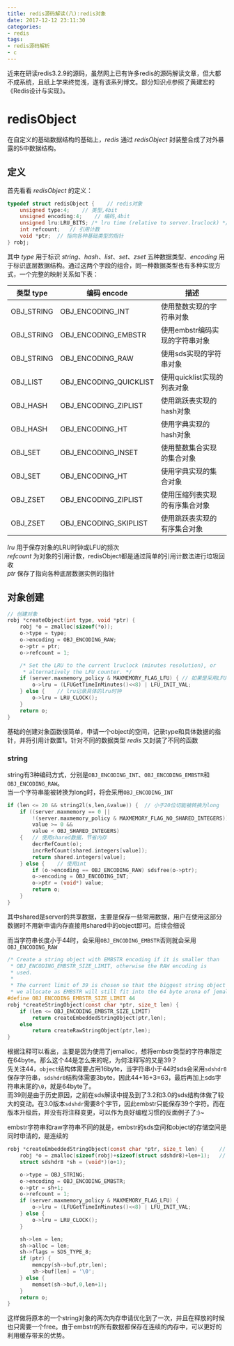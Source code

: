 ```yaml
---
title: redis源码解读(八):redis对象
date: 2017-12-12 23:11:30
categories: 
- redis
tags: 
- redis源码解析
- c
---
```


近来在研读redis3.2.9的源码，虽然网上已有许多redis的源码解读文章，但大都不成系统，且纸上学来终觉浅，遂有该系列博文。部分知识点参照了黄建宏的《Redis设计与实现》。

# redisObject
在自定义的基础数据结构的基础上，*redis* 通过 *redisObject* 封装整合成了对外暴露的5中数据结构。

## 定义
首先看看 *redisObject* 的定义：  

```c
typedef struct redisObject {    // redis对象
    unsigned type:4;    // 类型,4bit
    unsigned encoding:4;    // 编码,4bit
    unsigned lru:LRU_BITS; /* lru time (relative to server.lruclock) */ // 24bit
    int refcount;   // 引用计数
    void *ptr;  // 指向各种基础类型的指针
} robj;
```
其中 *type* 用于标识 *string*、*hash*、*list*、*set*、*zset* 五种数据类型、*encoding* 用于标识底层数据结构。通过这两个字段的组合，同一种数据类型也有多种实现方式，一个完整的映射关系如下表：

|   类型 type  |       编码 encode        |             描述            |
|-------------| ------------------------ | ---------------------------|
| OBJ\_STRING | OBJ\_ENCODING\_INT       | 使用整数实现的字符串对象       |
| OBJ\_STRING | OBJ\_ENCODING\_EMBSTR    | 使用embstr编码实现的字符串对象 |
| OBJ\_STRING | OBJ\_ENCODING\_RAW       | 使用sds实现的字符串对象       |
| OBJ\_LIST   | OBJ\_ENCODING\_QUICKLIST | 使用quicklist实现的列表对象   |
| OBJ\_HASH   | OBJ\_ENCODING\_ZIPLIST   | 使用跳跃表实现的hash对象      |
| OBJ\_HASH   | OBJ\_ENCODING\_HT        | 使用字典实现的hash对象        |
| OBJ\_SET    | OBJ\_ENCODING\_INSET     | 使用整数集合实现的集合对象     |
| OBJ\_SET    | OBJ\_ENCODING\_HT        | 使用字典实现的集合对象        |
| OBJ\_ZSET   | OBJ\_ENCODING\_ZIPLIST   | 使用压缩列表实现的有序集合对象 |
| OBJ\_ZSET   | OBJ\_ENCODING\_SKIPLIST  | 使用跳跃表实现的有序集合对象  |

*lru* 用于保存对象的LRU时钟或LFU的频次  
*refcount* 为对象的引用计数，redisObject都是通过简单的引用计数法进行垃圾回收  
*ptr* 保存了指向各种底层数据实例的指针

## 对象创建

```c
// 创建对象
robj *createObject(int type, void *ptr) {
    robj *o = zmalloc(sizeof(*o));
    o->type = type;
    o->encoding = OBJ_ENCODING_RAW;
    o->ptr = ptr;
    o->refcount = 1;

    /* Set the LRU to the current lruclock (minutes resolution), or
     * alternatively the LFU counter. */
    if (server.maxmemory_policy & MAXMEMORY_FLAG_LFU) { // 如果是采用LFU策略
        o->lru = (LFUGetTimeInMinutes()<<8) | LFU_INIT_VAL;
    } else {    // lru记录具体的lru时钟
        o->lru = LRU_CLOCK();
    }
    return o;
}
```
基础的创建对象函数很简单，申请一个object的空间，记录type和具体数据的指针，并将引用计数置1。针对不同的数据类型 *redis* 又封装了不同的函数  

### string

string有3种编码方式，分别是`OBJ_ENCODING_INT`、`OBJ_ENCODING_EMBSTR`和`OBJ_ENCODING_RAW`。  
当一个字符串能被转换为long时，将会采用`OBJ_ENCODING_INT`

```c
if (len <= 20 && string2l(s,len,&value)) {  // 小于20位切能被转换为long
    if ((server.maxmemory == 0 ||
        !(server.maxmemory_policy & MAXMEMORY_FLAG_NO_SHARED_INTEGERS)) &&
        value >= 0 &&
        value < OBJ_SHARED_INTEGERS)
    {   // 使用shared数据，节省内存
        decrRefCount(o);
        incrRefCount(shared.integers[value]);
        return shared.integers[value];
    } else {    // 使用int
        if (o->encoding == OBJ_ENCODING_RAW) sdsfree(o->ptr);
        o->encoding = OBJ_ENCODING_INT;
        o->ptr = (void*) value;
        return o;
    }
}
```
其中shared是server的共享数据，主要是保存一些常用数据，用户在使用这部分数据时不用新申请内存直接用shared中的object即可。后续会细说  

而当字符串长度小于44时，会采用`OBJ_ENCODING_EMBSTR`否则就会采用`OBJ_ENCODING_RAW`  

```c
/* Create a string object with EMBSTR encoding if it is smaller than
 * OBJ_ENCODING_EMBSTR_SIZE_LIMIT, otherwise the RAW encoding is
 * used.
 *
 * The current limit of 39 is chosen so that the biggest string object
 * we allocate as EMBSTR will still fit into the 64 byte arena of jemalloc. */
#define OBJ_ENCODING_EMBSTR_SIZE_LIMIT 44
robj *createStringObject(const char *ptr, size_t len) {
    if (len <= OBJ_ENCODING_EMBSTR_SIZE_LIMIT)
        return createEmbeddedStringObject(ptr,len);
    else
        return createRawStringObject(ptr,len);
}
```
根据注释可以看出，主要是因为使用了jemalloc，想将embstr类型的字符串限定在64byte。那么这个44是怎么来的呢，为何注释写的又是39？  
先关注44，`object`结构体需要占用16byte，当字符串小于44时sds会采用`sdshdr8`保存字符串，`sdshdr8`结构体需要3byte，因此44+16+3=63，最后再加上sds字符串末尾的`\0`，就是64byte了。  
而39则是由于历史原因，之前在sds解读中提及到了3.2和3.0的sds结构体做了较大的变动。在3.0版本`sdshdr`需要8个字节，因此embstr只能保存39个字符。而在版本升级后，并没有将注释变更，可以作为良好编程习惯的反面例子了:)~  

embstr字符串和raw字符串不同的就是，embstr的sds空间和object的存储空间是同时申请的，是连续的  

```c
robj *createEmbeddedStringObject(const char *ptr, size_t len) {     // 创建embstr
    robj *o = zmalloc(sizeof(robj)+sizeof(struct sdshdr8)+len+1);   // 同时申请obj和sds的内存
    struct sdshdr8 *sh = (void*)(o+1);

    o->type = OBJ_STRING;
    o->encoding = OBJ_ENCODING_EMBSTR;
    o->ptr = sh+1;
    o->refcount = 1;
    if (server.maxmemory_policy & MAXMEMORY_FLAG_LFU) {
        o->lru = (LFUGetTimeInMinutes()<<8) | LFU_INIT_VAL;
    } else {
        o->lru = LRU_CLOCK();
    }

    sh->len = len;
    sh->alloc = len;
    sh->flags = SDS_TYPE_8;
    if (ptr) {
        memcpy(sh->buf,ptr,len);
        sh->buf[len] = '\0';
    } else {
        memset(sh->buf,0,len+1);
    }
    return o;
}
```
这样做将原本的一个string对象的两次内存申请优化到了一次，并且在释放的时候也只需要一个free。由于embstr的所有数据都保存在连续的内存中，可以更好的利用缓存带来的优势。
